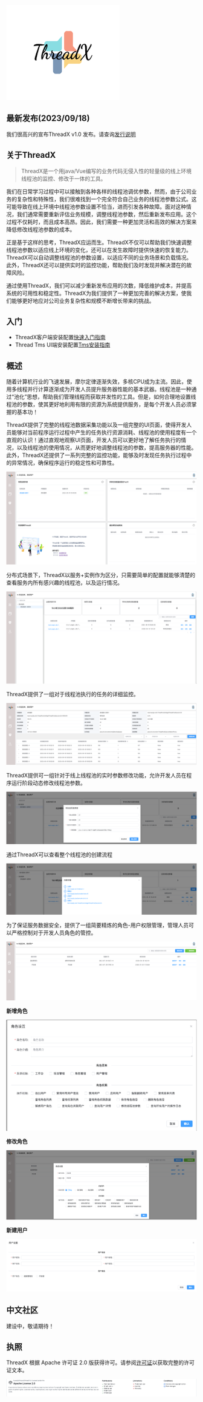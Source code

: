 <img src="./resources/logo.png" width="300" height="250">

## 最新发布(2023/09/18)

我们很高兴的宣布ThreadX v1.0 发布。请查询[发行说明](https://github.com/huangfuProject/threadX/tree/main)

## 关于ThreadX
> ThreadX是一个用java/Vue编写的业务代码无侵入性的轻量级的线上环境线程池的监控、修改于一体的工具。

我们在日常学习过程中可以接触到各种各样的线程池调优参数，然而，由于公司业务的复杂性和特殊性，我们很难找到一个完全符合自己业务的线程池参数公式。这可能导致在线上环境中线程池参数设置不恰当，进而引发各种故障。面对这种情况，我们通常需要重新评估业务规模，调整线程池参数，然后重新发布应用。这个过程不仅耗时，而且成本高昂。因此，我们需要一种更加灵活和高效的解决方案来降低修改线程池参数的成本。

正是基于这样的思考，ThreadX应运而生。ThreadX不仅可以帮助我们快速调整线程池参数以适应线上环境的变化，还可以在发生故障时提供快速的恢复能力。ThreadX可以自动调整线程池的参数设置，以适应不同的业务场景和负载情况。此外，ThreadX还可以提供实时的监控功能，帮助我们及时发现并解决潜在的故障风险。

通过使用ThreadX，我们可以减少重新发布应用的次数，降低维护成本，并提高系统的可用性和稳定性。ThreadX为我们提供了一种更加完善的解决方案，使我们能够更好地应对公司业务复杂性和规模不断增长带来的挑战。

## 入门

- ThreadX客户端安装配置[快速入门指南](./)
- Thread Tms UI端安装配置[Tms安装指南](./)

## 概述

随着计算机行业的飞速发展，摩尔定律逐渐失效，多核CPU成为主流。因此，使用多线程并行计算逐渐成为开发人员提升服务器性能的基本武器。线程池是一种通过“池化”思想，帮助我们管理线程而获取并发性的工具。但是，如何合理地设置线程池的参数，使其更好地利用有限的资源为系统提供服务，是每个开发人员必须掌握的基本功！

ThreadX提供了完整的线程池数据采集功能以及一组完整的UI页面，使得开发人员能够对当前程序运行过程中产生的任务执行资源消耗、线程池的使用程度有一个直观的认识！通过直观地观察UI页面，开发人员可以更好地了解任务执行的情况，以及线程池的使用情况，从而更好地调整线程池的参数，提高服务器的性能。此外，ThreadX还提供了一系列完整的监控功能，能够及时发现任务执行过程中的异常情况，确保程序运行的稳定性和可靠性。

![主页面](./resources/worktable.png)

分布式场景下，ThreadX以服务+实例作为区分，只需要简单的配置就能够清楚的查看服务内所有感兴趣的线程池，以及运行情况。

![项目管理](./resources/projectManager.png)

ThreadX提供了一组对于线程池执行的任务的详细监控。

![任务详情](./resources/threadPoolTask.png)

ThreadX提供可一组针对于线上线程池的实时参数修改功能，允许开发人员在程序运行阶段动态修改线程池参数。

![任务详情](./resources/updateThreadPool.png)

通过ThreadX可以查看整个线程池的创建流程

![创建流程演示](./resources/createThreadPoolFlow.png)

为了保证服务数据安全，提供了一组简要精炼的角色-用户权限管理，管理人员可以严格控制对于开发人员角色的管控。

![](./resources/roleManager.png)

**新增角色**

![](./resources/createRole.png)

**修改角色**

![修改角色](./resources/updateRole.png)

**新建用户**

![](./resources/createUser.png)

## 中文社区

建设中，敬请期待！

## 执照

ThreadX 根据 Apache 许可证 2.0 版获得许可。请参阅[许可证](https://github.com/huangfuProject/threadX/blob/develop/LICENSE)以获取完整的许可证文本。

![](./resources/license_check.png)
